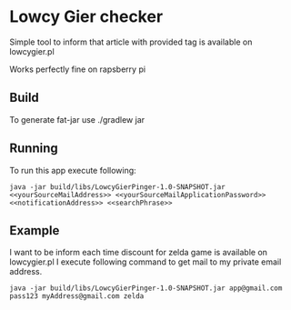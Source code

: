 # Lowcy Gier checker
Simple tool to inform that article with provided tag is available on lowcygier.pl

Works perfectly fine on rapsberry pi

## Build
To generate fat-jar use
./gradlew jar 

## Running
To run this app execute following:

```
java -jar build/libs/LowcyGierPinger-1.0-SNAPSHOT.jar <<yourSourceMailAddress>> <<yourSourceMailApplicationPassword>> <<notificationAddress>> <<searchPhrase>>
```

## Example

I want to be inform each time discount for zelda game is available on lowcygier.pl
I execute following command to get mail to my private email address.

```
java -jar build/libs/LowcyGierPinger-1.0-SNAPSHOT.jar app@gmail.com pass123 myAddress@gmail.com zelda
```
